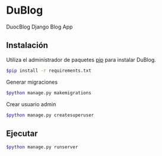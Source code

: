 # DuBlog

DuocBlog Django Blog App
## Instalación

Utiliza el administrador de paquetes [pip](https://pip.pypa.io/en/stable/) para instalar DuBlog.

```bash
$pip install -r requirements.txt
```

Generar migraciones

```bash
$python manage.py makemigrations
```

Crear usuario admin

```bash
$python manage.py createsuperuser
```

## Ejecutar

```bash
$python manage.py runserver
```